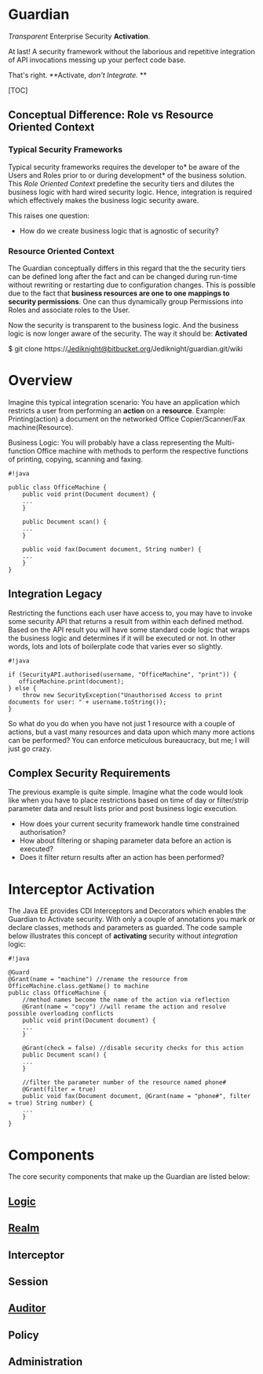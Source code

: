# Guardian #
*Transparent* Enterprise Security **Activation**.

At last! A security framework without the laborious and repetitive integration of API invocations messing up your perfect code base.

That's right. **Activate, *don't Integrate.* **

[TOC]

## Conceptual Difference: Role vs Resource Oriented Context ##
### Typical Security Frameworks ###
Typical security frameworks requires the developer to* be aware of the Users and Roles prior to or during development* of the business solution. This *Role Oriented Context* predefine the security tiers and dilutes the business logic with hard wired security logic. Hence, integration is required which effectively makes the business logic security aware.

This raises one question:

* How do we create business logic that is agnostic of security? 

### Resource Oriented Context ###
The Guardian conceptually differs in this regard that the the security tiers can be defined long after the fact and can be changed during run-time without rewriting or restarting due to configuration changes. This is possible due to the fact that **business resources are one to one mappings to security permissions**. One can thus dynamically group Permissions into Roles and associate roles to the User.

Now the security is transparent to the business logic. And the business logic is now longer aware of the security. The way it should be: **Activated**

$ git clone https://Jediknight@bitbucket.org/Jediknight/guardian.git/wiki

# Overview #
Imagine this typical integration scenario: You have an application which restricts a user from performing an **action** on a **resource**. Example: Printing(action) a document on the networked Office Copier/Scanner/Fax machine(Resource). 

Business Logic: You will probably have a class representing the Multi-function Office machine with methods to perform the respective functions of printing, copying, scanning and faxing.


```
#!java

public class OfficeMachine {
    public void print(Document document) {
    ...
    }

    public Document scan() {
    ...
    }

    public void fax(Document document, String number) {
    ...
    }
}
```


## Integration Legacy ##
Restricting the functions each user have access to, you may have to invoke some security API that returns a result from within each defined method. Based on the API result you will have some standard code logic that wraps the business logic and determines if it will be executed or not. In other words, lots and lots of boilerplate code that varies ever so slightly.

```
#!java

if (SecurityAPI.authorised(username, "OfficeMachine", "print")) {
   officeMachine.print(document);
} else {
    throw new SecurityException("Unauthorised Access to print documents for user: " + username.toString());
}
```

So what do you do when you have not just 1 resource with a couple of actions, but a vast many resources and data upon which many more actions can be performed? You can enforce meticulous bureaucracy, but me; I will just go crazy.

## Complex Security Requirements ##
The previous example is quite simple. Imagine what the code would look like when you have to place restrictions based on time of day or filter/strip parameter data and result lists prior and post business logic execution. 

* How does your current security framework handle time constrained authorisation?
* How about filtering or shaping parameter data before an action is executed?
* Does it filter return results after an action has been performed?
  
# Interceptor Activation #
The Java EE provides CDI Interceptors and Decorators which enables the Guardian to Activate security. With only a couple of annotations you mark or declare classes, methods and parameters as guarded. The code sample below illustrates this concept of **activating** security without *integration* logic:

```
#!java

@Guard
@Grant(name = "machine") //rename the resource from OfficeMachine.class.getName() to machine
public class OfficeMachine {
    //method names become the name of the action via reflection
    @Grant(name = "copy") //will rename the action and resolve possible overloading conflicts
    public void print(Document document) {
    ...
    }

    @Grant(check = false) //disable security checks for this action
    public Document scan() {
    ...
    }

    //filter the parameter number of the resource named phone# 
    @Grant(filter = true)
    public void fax(Document document, @Grant(name = "phone#", filter = true) String number) {
    ...
    }
}
```

# Components #
The core security components that make up the Guardian are listed below:

## [Logic](https://bitbucket.org/Jediknight/guardian/wiki/Logic)
## [Realm](https://bitbucket.org/Jediknight/guardian/wiki/Realm)
## Interceptor
## Session
## [Auditor](https://bitbucket.org/Jediknight/guardian/wiki/Auditor)
## Policy
## Administration